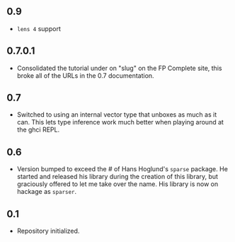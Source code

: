 0.9
---
* `lens 4` support

0.7.0.1
-------
* Consolidated the tutorial under on "slug" on the FP Complete site, this broke all of the URLs in the 0.7 documentation.

0.7
---
* Switched to using an internal vector type that unboxes as much as it can. This lets type inference work much better when playing around at the ghci REPL.

0.6
---
* Version bumped to exceed the # of Hans Hoglund's `sparse` package. He started and released his library during the creation of this library, but graciously offered to let me take over the name. His library is now on hackage as `sparser`.

0.1
---
* Repository initialized.
